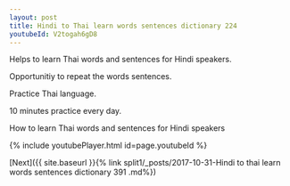 ```yaml
---
layout: post
title: Hindi to Thai learn words sentences dictionary 224 
youtubeId: V2togah6gD8
---
```

 
 
Helps to learn Thai words and sentences for Hindi speakers.

Opportunitiy to repeat the words sentences. 

Practice Thai language. 
 
10 minutes practice every day. 
 
How to learn Thai words and sentences for Hindi speakers 
 
{% include youtubePlayer.html id=page.youtubeId %}
 
 
[Next]({{ site.baseurl }}{% link  split1/_posts/2017-10-31-Hindi to thai learn words sentences dictionary 391 .md%})
 
